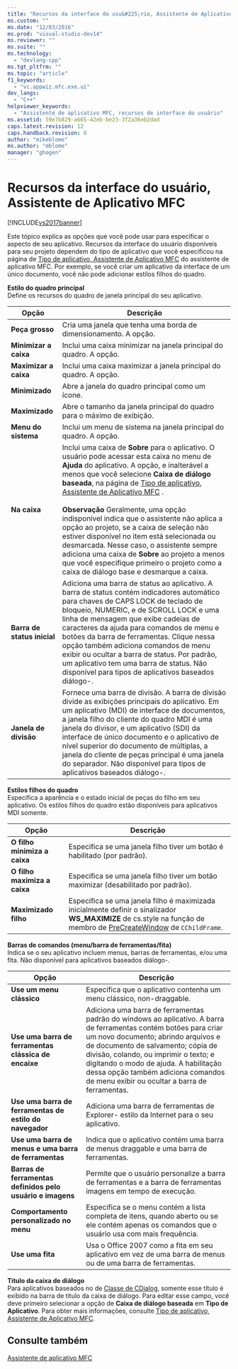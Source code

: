 ```yaml
---
title: "Recursos da interface do usu&#225;rio, Assistente de Aplicativo MFC | Microsoft Docs"
ms.custom: ""
ms.date: "12/03/2016"
ms.prod: "visual-studio-dev14"
ms.reviewer: ""
ms.suite: ""
ms.technology: 
  - "devlang-cpp"
ms.tgt_pltfrm: ""
ms.topic: "article"
f1_keywords: 
  - "vc.appwiz.mfc.exe.ui"
dev_langs: 
  - "C++"
helpviewer_keywords: 
  - "Assistente de aplicativo MFC, recursos de interface do usuário"
ms.assetid: 59e7b829-a665-42eb-be23-3f2a36eb2dad
caps.latest.revision: 12
caps.handback.revision: 8
author: "mikeblome"
ms.author: "mblome"
manager: "ghogen"
---
```

# Recursos da interface do usu&#225;rio, Assistente de Aplicativo MFC
[!INCLUDE[vs2017banner](../../assembler/inline/includes/vs2017banner.md)]

Este tópico explica as opções que você pode usar para especificar o aspecto de seu aplicativo.  Recursos da interface do usuário disponíveis para seu projeto dependem do tipo de aplicativo que você especificou na página de [Tipo de aplicativo, Assistente de Aplicativo MFC](../Topic/Application%20Type,%20MFC%20Application%20Wizard.md) do assistente de aplicativo MFC.  Por exemplo, se você criar um aplicativo da interface de um único documento, você não pode adicionar estilos filhos do quadro.  
  
 **Estilo do quadro principal**  
 Define os recursos do quadro de janela principal do seu aplicativo.  
  
|Opção|Descrição|  
|-----------|---------------|  
|**Peça grosso**|Cria uma janela que tenha uma borda de dimensionamento.  A opção.|  
|**Minimizar a caixa**|Inclui uma caixa minimizar na janela principal do quadro.  A opção.|  
|**Maximizar a caixa**|Inclui uma caixa maximizar a janela principal do quadro.  A opção.|  
|**Minimizado**|Abre a janela do quadro principal como um ícone.|  
|**Maximizado**|Abre o tamanho da janela principal do quadro para o máximo de exibição.|  
|**Menu do sistema**|Inclui um menu de sistema na janela principal do quadro.  A opção.|  
|**Na caixa**|Inclui uma caixa de **Sobre** para o aplicativo.  O usuário pode acessar esta caixa no menu de **Ajuda** do aplicativo.  A opção, e inalterável a menos que você selecione **Caixa de diálogo baseada**, na página de [Tipo de aplicativo, Assistente de Aplicativo MFC](../Topic/Application%20Type,%20MFC%20Application%20Wizard.md) .<br /><br /> **Observação** Geralmente, uma opção indisponível indica que o assistente não aplica a opção ao projeto, se a caixa de seleção não estiver disponível no item está selecionada ou desmarcada.  Nesse caso, o assistente sempre adiciona uma caixa de **Sobre** ao projeto a menos que você especifique primeiro o projeto como a caixa de diálogo base e desmarque a caixa.|  
|**Barra de status inicial**|Adiciona uma barra de status ao aplicativo.  A barra de status contém indicadores automático para chaves de CAPS LOCK de teclado de bloqueio, NUMERIC, e de SCROLL LOCK e uma linha de mensagem que exibe cadeias de caracteres da ajuda para comandos de menu e botões da barra de ferramentas.  Clique nessa opção também adiciona comandos de menu exibir ou ocultar a barra de status.  Por padrão, um aplicativo tem uma barra de status.  Não disponível para tipos de aplicativos baseados diálogo\-.|  
|**Janela de divisão**|Fornece uma barra de divisão.  A barra de divisão divide as exibições principais do aplicativo.  Em um aplicativo \(MDI\) de interface de documentos, a janela filho do cliente do quadro MDI é uma janela do divisor, e um aplicativo \(SDI\) da interface de único documento e o aplicativo de nível superior do documento de múltiplas, a janela do cliente de peças principal é uma janela do separador.  Não disponível para tipos de aplicativos baseados diálogo\-.|  
  
 **Estilos filhos do quadro**  
 Especifica a aparência e o estado inicial de peças do filho em seu aplicativo.  Os estilos filhos do quadro estão disponíveis para aplicativos MDI somente.  
  
|Opção|Descrição|  
|-----------|---------------|  
|**O filho minimiza a caixa**|Especifica se uma janela filho tiver um botão é habilitado \(por padrão\).|  
|**O filho maximiza a caixa**|Especifica se uma janela filho tiver um botão maximizar \(desabilitado por padrão\).|  
|**Maximizado filho**|Especifica se uma janela filho é maximizada inicialmente definir o sinalizador **WS\_MAXIMIZE** de cs.style na função de membro de [PreCreateWindow](../Topic/CWnd::PreCreateWindow.md) de `CChildFrame`.|  
  
 **Barras de comandos \(menu\/barra de ferramentas\/fita\)**  
 Indica se o seu aplicativo incluem menus, barras de ferramentas, e\/ou uma fita.  Não disponível para aplicativos baseados diálogo\-.  
  
|Opção|Descrição|  
|-----------|---------------|  
|**Use um menu clássico**|Especifica que o aplicativo contenha um menu clássico, non\-draggable.|  
|**Use uma barra de ferramentas clássica de encaixe**|Adiciona uma barra de ferramentas padrão do windows ao aplicativo.  A barra de ferramentas contém botões para criar um novo documento; abrindo arquivos e de documento de salvamento; cópia de divisão, colando, ou imprimir o texto; e digitando o modo de ajuda.  A habilitação dessa opção também adiciona comandos de menu exibir ou ocultar a barra de ferramentas.|  
|**Use uma barra de ferramentas de estilo do navegador**|Adiciona uma barra de ferramentas de Explorer\- estilo da Internet para o seu aplicativo.|  
|**Use uma barra de menus e uma barra de ferramentas**|Indica que o aplicativo contém uma barra de menus draggable e uma barra de ferramentas.|  
|**Barras de ferramentas definidos pelo usuário e imagens**|Permite que o usuário personalize a barra de ferramentas e a barra de ferramentas imagens em tempo de execução.|  
|**Comportamento personalizado no menu**|Especifica se o menu contém a lista completa de itens, quando aberto ou se ele contém apenas os comandos que o usuário usa com mais frequência.|  
|**Use uma fita**|Usa o Office 2007 como a fita em seu aplicativo em vez de uma barra de menus ou de uma barra de ferramentas.|  
  
 **Título da caixa de diálogo**  
 Para aplicativos baseados no de [Classe de CDialog](../../mfc/reference/cdialog-class.md), somente esse título é exibido na barra de título da caixa de diálogo.  Para editar esse campo, você deve primeiro selecionar a opção de **Caixa de diálogo baseada** em **Tipo de Aplicativo**.  Para obter mais informações, consulte [Tipo de aplicativo, Assistente de Aplicativo MFC](../Topic/Application%20Type,%20MFC%20Application%20Wizard.md).  
  
## Consulte também  
 [Assistente de aplicativo MFC](../Topic/MFC%20Application%20Wizard.md)